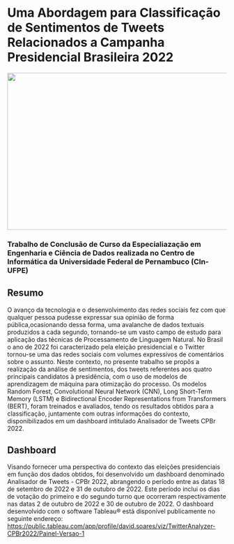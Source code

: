 # Uma Abordagem para Classificação de Sentimentos de Tweets Relacionados a Campanha Presidencial Brasileira 2022

<img src="https://pixabay.com/get/g0c43b5e713e3507ec1489f0f059b21c5c35d340484b906d366f561210cb4453aec6d69f412e309e479e7af84cd4a6dd62fe7b76dcef1bb0329935e3b8940e318_1280.jpg"  width="960" height="360">

### Trabalho de Conclusão de Curso da Especialiazação em Engenharia e Ciência de Dados realizada no Centro de Informática da Universidade Federal de Pernambuco (CIn-UFPE)

## Resumo
O avanço da tecnologia e o desenvolvimento das redes sociais fez com que qualquer pessoa pudesse expressar sua opinião de forma pública,ocasionando dessa forma, uma avalanche de dados textuais produzidos a cada segundo, tornando-se um vasto campo de estudo para aplicação das técnicas de Processamento de Linguagem Natural. No Brasil o ano de 2022 foi caracterizado pela eleição presidencial e o Twitter tornou-se uma das redes sociais com volumes expressivos de comentários sobre o assunto. Neste
contexto, no presente trabalho se propôs a realização da análise de sentimentos, dos tweets referentes aos quatro principais candidatos à presidência, com o uso de modelos de aprendizagem de máquina para otimização do processo. Os modelos Random Forest, Convolutional Neural Network (CNN), Long Short-Term Memory (LSTM) e Bidirectional Encoder Representations from Transformers (BERT), foram treinados e avaliados, tendo
os resultados obtidos para a classificação, juntamente com outras informações do contexto, disponibilizados em um dashboard intitulado Analisador de Tweets CPBr 2022.

## Dashboard
Visando fornecer uma perspectiva do contexto das eleições presidenciais em função dos dados obtidos, foi desenvolvido um dashboard denominado Analisador de Tweets - CPBr 2022, abrangendo o período entre as datas 18 de setembro de 2022 e 31 de outubro de 2022. Este período inclui os dias de votação do primeiro e do segundo turno que ocorreram respectivamente nas datas 2 de outubro de 2022 e 30 de outubro de 2022. O dashboard desenvolvido com o software Tableau® está disponível publicamente no seguinte endereço:
https://public.tableau.com/app/profile/david.soares/viz/TwitterAnalyzer-CPBr2022/Painel-Versao-1
